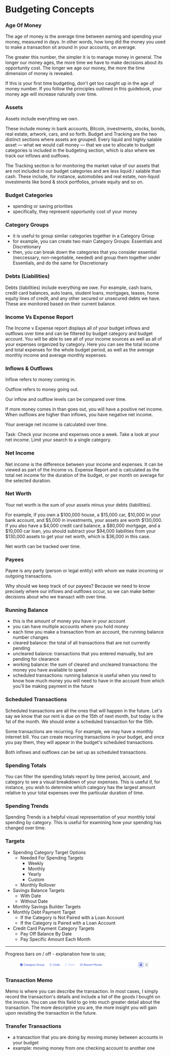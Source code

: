 # Budgeting Concepts

### Age Of Money

The age of money is the average time between earning and spending your money, measured in days. In other words, how long did the money you used to make a transaction sit around in your accounts, on average.

The greater this number, the simpler it is to manage money in general. The longer our money ages, the more time we have to make decisions about its opportunity cost. The longer we age our money, the more the time dimension of money is revealed.

If this is your first time budgeting, don't get too caught up in the age of money number. If you follow the principles outlined in this guidebook, your money age will increase naturally over time.

### Assets

Assets include everything we own.&#x20;

These include money in bank accounts, Bitcoin, investments, stocks, bonds, real estate, artwork, cars, and so forth. Budget and Tracking are the two distinct sections where assets are grouped. Every liquid and highly salable asset — what we would call money — that we use to allocate to budget categories is included in the budgeting section, which is also where we track our inflows and outflows.&#x20;

The Tracking section  is for monitoring the market value of our assets that are not included in our budget categories and are less liquid / salable than cash. These include, for instance, automobiles and real estate, non-liquid investments like bond & stock portfolios, private equity and so on.

### Budget Categories

* spending or saving priorities
* specifically, they represent opportunity cost of your money

### Category Groups

* it is useful to group similar categories together in a Category Group
* for example, you can create two main Category Groups: Essentials and Discretionary
* then, you can break down the categories that you consider essential (neccessary, non-negotiable, needed) and group them together under Essentials, and do the same for Discretionary

### Debts (Liabilities)

Debts (liabilities) include everything we owe. For example, cash loans, credit card balances, auto loans, student loans, mortgages, leases, home equity lines of credit, and any other secured or unsecured debts we have. These are monitored based on their current balance.

### Income Vs Expense Report

The Income v Expense report displays all of your budget inflows and outflows over time and can be filtered by budget category and budget account. You will be able to see all of your income sources as well as all of your expenses organized by category. Here you can see the total income and total expenses for the whole budget period, as well as the average monthly income and average monthly expenses.

### Inflows & Outflows

Inflow refers to money coming in.&#x20;

Outflow refers to money going out.&#x20;

Our inflow and outflow levels can be compared over time.&#x20;

If more money comes in than goes out, you will have a positive net income. When outflows are higher than inflows, you have negative net income.&#x20;

Your average net income is calculated over time.&#x20;

Task: Check your income and expenses once a week. Take a look at your net income. Limit your search to a single category.

### Net Income

Net income is the difference between your income and expenses. It can be viewed as part of the Income vs. Expense Report and is calculated as the total net income for the duration of the budget, or per month on average for the selected duration.

### Net Worth

Your net worth is the sum of your assets minus your debts (liabilities).

For example, if you own a $100,000 house, a $15,000 car, $10,000 in your bank account, and $5,000 in investments, your assets are worth $130,000. If you also have a $4,000 credit card balance, a $80,000 mortgage, and a $10,000 car loan, you should subtract your $94,000 liabilities from your $130,000 assets to get your net worth, which is $36,000 in this case.

Net worth can be tracked over time.

### Payees

Payee is any party (person or legal entity) with whom we make incoming or outgoing transactions.

Why should we keep track of our payees? Because we need to know precisely where our inflows and outflows occur, so we can make better decisions about who we transact with over time.

### Running Balance

* this is the amount of money you have in your account
* you can have multiple accounts where you hold money
* each time you make a transaction from an account, the running balance number changes
* cleared balance: the total of all transactions that are not currently pending
* uncleared balance: transactions that you entered manually, but are pending for clearance
* working balance: the sum of cleared and uncleared transactions: the money you have available to spend
* scheduled transactions: running balance is useful when you need to know how much money you will need to have in the account from which you'll be making payment in the future

### Scheduled Transactions

Scheduled transactions are all the ones that will happen in the future. Let's say we know that our rent is due on the 15th of next month, but today is the 1st of the month. We should enter a scheduled transaction for the 15th.

Some transactions are recurring. For example, we may have a monthly internet bill. You can create recurring transactions in your budget, and once you pay them, they will appear in the budget's scheduled transactions.

Both inflows and outflows can be set up as scheduled transactions.

### Spending Totals

You can filter the spending totals report by time period, account, and category to see a visual breakdown of your expenses. This is useful if, for instance, you wish to determine which category has the largest amount relative to your total expenses over the particular duration of time.

### Spending Trends

Spending Trends is a helpful visual representation of your monthly total spending by category. This is useful for examining how your spending has changed over time.

### Targets

* Spending Category Target Options
  * Needed For Spending Targets
    * Weekly
    * Monthly
    * Yearly
    * Custom
  * Monthly Rollover
* Savings Balance Targets
  * With Date
  * Without Date
* Monthly Savings Builder Targets
* Monthly Debt Payment Target
  * If the Category is Not Paired with a Loan Account
  * If the Category is Paired with a Loan Account
* Credit Card Payment Category Targets
  * Pay Off Balance By Date
  * Pay Specific Amount Each Month

***

Progress bars on / off - explanation how to use;

<figure><img src="../../.gitbook/assets/CleanShot 2023-11-15 at 09.37.03@2x.png" alt=""><figcaption></figcaption></figure>

### Transaction Memo

Memo is where you can describe the transaction. In most cases, I simply record the transaction's details and include a list of the goods I bought on the invoice. You can use this field to go into much greater detail about the transaction. The more descriptive you are, the more insight you will gain upon revisiting the transaction in the future.

### Transfer Transactions

* a transaction that you are doing by moving money between accounts in your budget
* example: moving money from one checking account to another one
